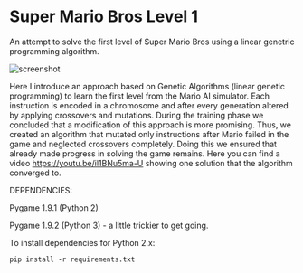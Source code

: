 Super Mario Bros Level 1
=============

An attempt to solve the first level of Super Mario Bros using a linear genetric programming algorithm.

![screenshot](https://raw.github.com/justinmeister/Mario-Level-1/master/screenshot.png)

Here I introduce an approach based on Genetic Algorithms (linear genetic programming) to learn the first level from the Mario AI simulator. Each instruction is encoded in a chromosome and after every generation altered by applying crossovers and mutations. During the training phase we concluded that a modification of this approach is more promising. Thus, we created an algorithm that mutated only instructions after Mario failed in the game and neglected crossovers completely. Doing this we ensured that already made progress in solving the game remains. Here you can find a video
https://youtu.be/il1BNu5ma-U showing one solution that the algorithm converged to.

DEPENDENCIES:

Pygame 1.9.1 (Python 2)

Pygame 1.9.2 (Python 3) - a little trickier to get going.

To install dependencies for Python 2.x:

	pip install -r requirements.txt
